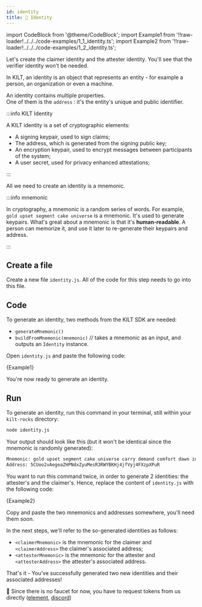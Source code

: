 ```yaml
---
id: identity
title: 👤 Identity
---
```

import CodeBlock from '@theme/CodeBlock';
import Example1 from '!!raw-loader!../../../code-examples/1_1_identity.ts';
import Example2 from '!!raw-loader!../../../code-examples/1_2_identity.ts';

Let's create the <span class="label-role claimer">claimer</span> identity and the <span class="label-role attester">attester</span> identity. You'll see that the <span class="label-role verifier">verifier</span> identity won't be needed.

In KILT, an identity is an object that represents an entity - for example a person, an organization or even a machine.

An identity contains multiple properties.  
One of them is the `address` : it's the entity's unique and public identifier.


:::info KILT Identity

A KILT identity is a set of cryptographic elements:

- A signing keypair, used to sign claims;
- The address, which is generated from the signing public key;
- An encryption keypair, used to encrypt messages between participants of the system;
- A user secret, used for privacy enhanced attestations;

:::

All we need to create an identity is a mnemonic.

:::info mnemonic

In cryptography, a mnemonic is a random series of words. For example, `gold upset segment cake universe` is a mnemonic. It's used to generate keypairs. What's great about a mnemonic is that it's **human-readable**. A person can memorize it, and use it later to re-generate their keypairs and address.

:::

## Create a file

Create a new file `identity.js`.
All of the code for this step needs to go into this file.

## Code

To generate an identity, two methods from the KILT SDK are needed:

- `generateMnemonic()`
- `buildFromMnemonic(mnemonic)` // takes a mnemonic as an input, and outputs an `Identity` instance.

Open `identity.js` and paste the following code:

<CodeBlock className="language-ts">
  {Example1}
</CodeBlock>

You're now ready to generate an identity.

## Run

To generate an identity, run this command in your terminal, still within your `kilt-rocks` directory:

```bash
node identity.js
```

Your output should look like this (but it won't be identical since the mnemonic is randomly generated):

```bash
Mnemonic: gold upset segment cake universe carry demand comfort dawn invite element capital
Address: 5CUoo2vAegeaZHPNdxZyuMesR3RWYBKHj4jfVyj4FXzpXPuR
```

You want to run this command twice, in order to generate 2 identities: the <span class="label-role attester">attester</span>'s and the <span class="label-role claimer">claimer</span>'s. Hence, replace the content of `identity.js` with the following code:


<CodeBlock className="language-ts">
  {Example2}
</CodeBlock>

Copy and paste the two mnemonics and addresses somewhere, you'll need them soon.

In the next steps, we'll refer to the so-generated identities as follows:

- `<claimerMnemonic>` is the mnemonic for the claimer and `<claimerAddress>` the claimer's associated address;
- `<attesterMnemonic>` is the mnemonic for the attester and `<attesterAddress>` the attester's associated address.

That's it - You've successfully generated two new identities and their associated addresses!

🚧 Since there is no faucet for now, you have to request tokens from us directly ([element](https://matrix.to/#/%23kilt-general:matrix.org), [discord](https://discord.gg/hX4pc8rdHS))
